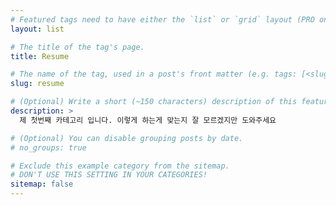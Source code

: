 ```yaml
---
# Featured tags need to have either the `list` or `grid` layout (PRO only).
layout: list

# The title of the tag's page.
title: Resume

# The name of the tag, used in a post's front matter (e.g. tags: [<slug>]).
slug: resume

# (Optional) Write a short (~150 characters) description of this featured tag.
description: >
  제 첫번째 카테고리 입니다. 이렇게 하는게 맞는지 잘 모르겠지만 도와주세요

# (Optional) You can disable grouping posts by date.
# no_groups: true

# Exclude this example category from the sitemap.
# DON'T USE THIS SETTING IN YOUR CATEGORIES!
sitemap: false
---
```

